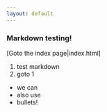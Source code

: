 ```yaml
---
layout: default
---
```


### Markdown testing!

[Goto the index page|index.html]

1. test markdown
2. goto 1

* we can
* also use
* bullets!
